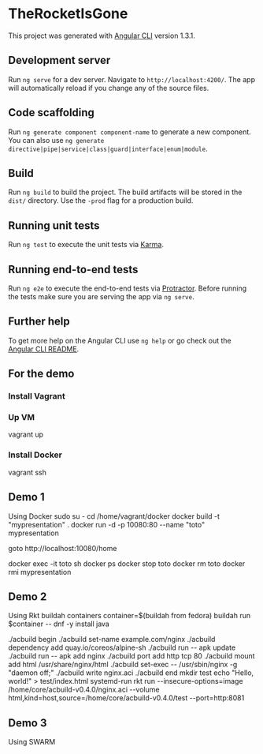 # TheRocketIsGone

This project was generated with [Angular CLI](https://github.com/angular/angular-cli) version 1.3.1.

## Development server

Run `ng serve` for a dev server. Navigate to `http://localhost:4200/`. The app will automatically reload if you change any of the source files.

## Code scaffolding

Run `ng generate component component-name` to generate a new component. You can also use `ng generate directive|pipe|service|class|guard|interface|enum|module`.

## Build

Run `ng build` to build the project. The build artifacts will be stored in the `dist/` directory. Use the `-prod` flag for a production build.

## Running unit tests

Run `ng test` to execute the unit tests via [Karma](https://karma-runner.github.io).

## Running end-to-end tests

Run `ng e2e` to execute the end-to-end tests via [Protractor](http://www.protractortest.org/).
Before running the tests make sure you are serving the app via `ng serve`.

## Further help

To get more help on the Angular CLI use `ng help` or go check out the [Angular CLI README](https://github.com/angular/angular-cli/blob/master/README.md).


## For the demo

### Install Vagrant

### Up VM

vagrant up

### Install Docker

vagrant ssh

## Demo 1
Using Docker
sudo su -
cd /home/vagrant/docker
docker build -t "mypresentation" .
docker run -d -p 10080:80 --name "toto" mypresentation

goto http://localhost:10080/home

docker exec -it toto sh
docker ps
docker stop toto
docker rm toto
docker rmi  mypresentation

## Demo 2
Using Rkt
buildah containers
container=$(buildah from fedora)
buildah run $container -- dnf -y install java

./acbuild begin
./acbuild set-name example.com/nginx
./acbuild dependency add quay.io/coreos/alpine-sh
./acbuild run -- apk update
./acbuild run -- apk add nginx
./acbuild port add http tcp 80
./acbuild mount add html /usr/share/nginx/html
./acbuild set-exec -- /usr/sbin/nginx -g "daemon off;"
./acbuild write nginx.aci
./acbuild end
mkdir test
echo "Hello, world!" > test/index.html
systemd-run rkt run --insecure-options=image /home/core/acbuild-v0.4.0/nginx.aci --volume html,kind=host,source=/home/core/acbuild-v0.4.0/test --port=http:8081

## Demo 3
Using SWARM
